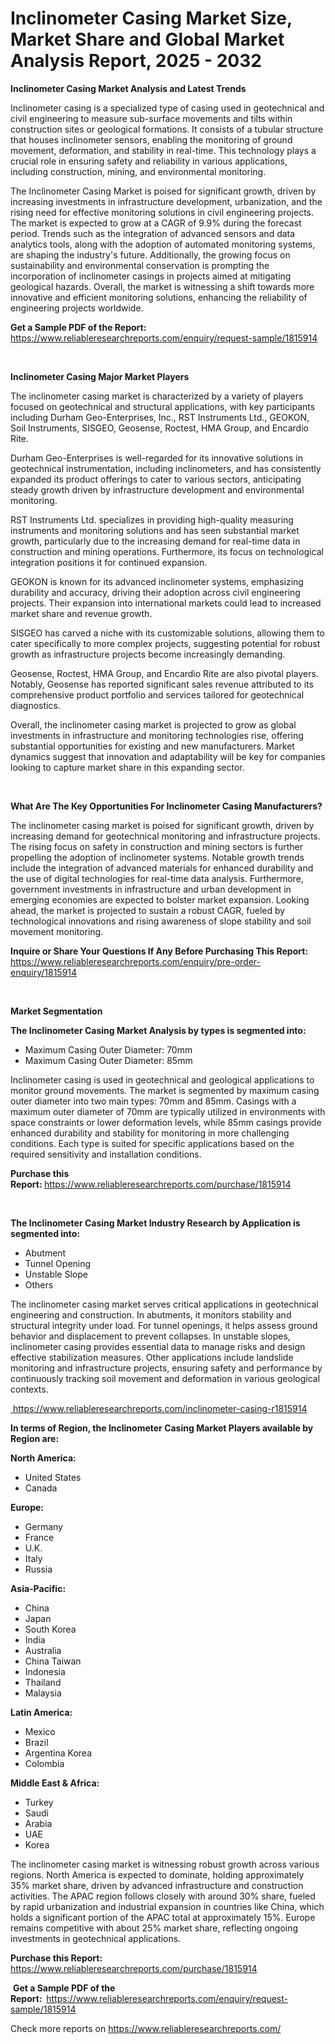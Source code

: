 <p><h1>Inclinometer Casing Market Size, Market Share and Global Market Analysis Report, 2025 - 2032</h1></p><p><strong>Inclinometer Casing Market Analysis and Latest Trends</strong></p>
<p><p>Inclinometer casing is a specialized type of casing used in geotechnical and civil engineering to measure sub-surface movements and tilts within construction sites or geological formations. It consists of a tubular structure that houses inclinometer sensors, enabling the monitoring of ground movement, deformation, and stability in real-time. This technology plays a crucial role in ensuring safety and reliability in various applications, including construction, mining, and environmental monitoring.</p><p>The Inclinometer Casing Market is poised for significant growth, driven by increasing investments in infrastructure development, urbanization, and the rising need for effective monitoring solutions in civil engineering projects. The market is expected to grow at a CAGR of 9.9% during the forecast period. Trends such as the integration of advanced sensors and data analytics tools, along with the adoption of automated monitoring systems, are shaping the industry's future. Additionally, the growing focus on sustainability and environmental conservation is prompting the incorporation of inclinometer casings in projects aimed at mitigating geological hazards. Overall, the market is witnessing a shift towards more innovative and efficient monitoring solutions, enhancing the reliability of engineering projects worldwide.</p></p>
<p><strong>Get a Sample PDF of the Report:&nbsp;</strong> <a href="https://www.reliableresearchreports.com/enquiry/request-sample/1815914?utm_campaign=2197&utm_medium=2&utm_source=Github&utm_content=ia&utm_term=19022025&utm_id=inclinometer-casing">https://www.reliableresearchreports.com/enquiry/request-sample/1815914</a></p>
<p>&nbsp;</p>
<p><strong>Inclinometer Casing Major Market Players</strong></p>
<p><p>The inclinometer casing market is characterized by a variety of players focused on geotechnical and structural applications, with key participants including Durham Geo-Enterprises, Inc., RST Instruments Ltd., GEOKON, Soil Instruments, SISGEO, Geosense, Roctest, HMA Group, and Encardio Rite. </p><p>Durham Geo-Enterprises is well-regarded for its innovative solutions in geotechnical instrumentation, including inclinometers, and has consistently expanded its product offerings to cater to various sectors, anticipating steady growth driven by infrastructure development and environmental monitoring. </p><p>RST Instruments Ltd. specializes in providing high-quality measuring instruments and monitoring solutions and has seen substantial market growth, particularly due to the increasing demand for real-time data in construction and mining operations. Furthermore, its focus on technological integration positions it for continued expansion.</p><p>GEOKON is known for its advanced inclinometer systems, emphasizing durability and accuracy, driving their adoption across civil engineering projects. Their expansion into international markets could lead to increased market share and revenue growth. </p><p>SISGEO has carved a niche with its customizable solutions, allowing them to cater specifically to more complex projects, suggesting potential for robust growth as infrastructure projects become increasingly demanding.</p><p>Geosense, Roctest, HMA Group, and Encardio Rite are also pivotal players. Notably, Geosense has reported significant sales revenue attributed to its comprehensive product portfolio and services tailored for geotechnical diagnostics.</p><p>Overall, the inclinometer casing market is projected to grow as global investments in infrastructure and monitoring technologies rise, offering substantial opportunities for existing and new manufacturers. Market dynamics suggest that innovation and adaptability will be key for companies looking to capture market share in this expanding sector.</p></p>
<p>&nbsp;</p>
<p><strong>What Are The Key Opportunities For Inclinometer Casing Manufacturers?</strong></p>
<p><p>The inclinometer casing market is poised for significant growth, driven by increasing demand for geotechnical monitoring and infrastructure projects. The rising focus on safety in construction and mining sectors is further propelling the adoption of inclinometer systems. Notable growth trends include the integration of advanced materials for enhanced durability and the use of digital technologies for real-time data analysis. Furthermore, government investments in infrastructure and urban development in emerging economies are expected to bolster market expansion. Looking ahead, the market is projected to sustain a robust CAGR, fueled by technological innovations and rising awareness of slope stability and soil movement monitoring.</p></p>
<p><strong>Inquire or Share Your Questions If Any Before Purchasing This Report:</strong> <a href="https://www.reliableresearchreports.com/enquiry/pre-order-enquiry/1815914?utm_campaign=2197&utm_medium=2&utm_source=Github&utm_content=ia&utm_term=19022025&utm_id=inclinometer-casing">https://www.reliableresearchreports.com/enquiry/pre-order-enquiry/1815914</a></p>
<p>&nbsp;</p>
<p><strong>Market Segmentation</strong></p>
<p><strong>The Inclinometer Casing Market Analysis by types is segmented into:</strong></p>
<p><ul><li>Maximum Casing Outer Diameter: 70mm</li><li>Maximum Casing Outer Diameter: 85mm</li></ul></p>
<p><p>Inclinometer casing is used in geotechnical and geological applications to monitor ground movements. The market is segmented by maximum casing outer diameter into two main types: 70mm and 85mm. Casings with a maximum outer diameter of 70mm are typically utilized in environments with space constraints or lower deformation levels, while 85mm casings provide enhanced durability and stability for monitoring in more challenging conditions. Each type is suited for specific applications based on the required sensitivity and installation conditions.</p></p>
<p><strong>Purchase this Report:&nbsp;</strong><a href="https://www.reliableresearchreports.com/purchase/1815914?utm_campaign=2197&utm_medium=2&utm_source=Github&utm_content=ia&utm_term=19022025&utm_id=inclinometer-casing">https://www.reliableresearchreports.com/purchase/1815914</a></p>
<p>&nbsp;</p>
<p><strong>The Inclinometer Casing Market Industry Research by Application is segmented into:</strong></p>
<p><ul><li>Abutment</li><li>Tunnel Opening</li><li>Unstable Slope</li><li>Others</li></ul></p>
<p><p>The inclinometer casing market serves critical applications in geotechnical engineering and construction. In abutments, it monitors stability and structural integrity under load. For tunnel openings, it helps assess ground behavior and displacement to prevent collapses. In unstable slopes, inclinometer casing provides essential data to manage risks and design effective stabilization measures. Other applications include landslide monitoring and infrastructure projects, ensuring safety and performance by continuously tracking soil movement and deformation in various geological contexts.</p></p>
<p><a href="https://www.reliableresearchreports.com/inclinometer-casing-r1815914?utm_campaign=2197&utm_medium=2&utm_source=Github&utm_content=ia&utm_term=19022025&utm_id=inclinometer-casing">&nbsp;https://www.reliableresearchreports.com/inclinometer-casing-r1815914</a></p>
<p><strong>In terms of Region, the Inclinometer Casing Market Players available by Region are:</strong></p>
<p>
    <p> <strong> North America: </strong>
        <ul>
            <li>United States</li>
            <li>Canada</li>
        </ul>
        </p> 
    <p> <strong> Europe: </strong>
        <ul>
            <li>Germany</li>
            <li>France</li>
            <li>U.K.</li>
            <li>Italy</li>
            <li>Russia</li>
        </ul>
        </p> 
    <p> <strong> Asia-Pacific: </strong>
        <ul>
            <li>China</li>
            <li>Japan</li>
            <li>South Korea</li>
            <li>India</li>
            <li>Australia</li>
            <li>China Taiwan</li>
            <li>Indonesia</li>
            <li>Thailand</li>
            <li>Malaysia</li>
        </ul>
        </p> 
    <p> <strong> Latin America: </strong>
        <ul>
            <li>Mexico</li>
            <li>Brazil</li>
            <li>Argentina Korea</li>
            <li>Colombia</li>
        </ul>
        </p> 
    <p> <strong> Middle East & Africa: </strong>
        <ul>
            <li>Turkey</li>
            <li>Saudi</li>
            <li>Arabia</li>
            <li>UAE</li>
            <li>Korea</li>
        </ul>
    </p>
    </p>
<p><p>The inclinometer casing market is witnessing robust growth across various regions. North America is expected to dominate, holding approximately 35% market share, driven by advanced infrastructure and construction activities. The APAC region follows closely with around 30% share, fueled by rapid urbanization and industrial expansion in countries like China, which holds a significant portion of the APAC total at approximately 15%. Europe remains competitive with about 25% market share, reflecting ongoing investments in geotechnical applications.</p></p>
<p><strong>Purchase this Report: </strong><a href="https://www.reliableresearchreports.com/purchase/1815914?utm_campaign=2197&utm_medium=2&utm_source=Github&utm_content=ia&utm_term=19022025&utm_id=inclinometer-casing">https://www.reliableresearchreports.com/purchase/1815914</a></p>
<p>&nbsp;<strong>Get a Sample PDF of the Report:&nbsp;&nbsp;</strong><a href="https://www.reliableresearchreports.com/enquiry/request-sample/1815914?utm_campaign=2197&utm_medium=2&utm_source=Github&utm_content=ia&utm_term=19022025&utm_id=inclinometer-casing">https://www.reliableresearchreports.com/enquiry/request-sample/1815914</a></p>
<p><strong></strong></p>
<p>Check more reports on <a href="https://www.reliableresearchreports.com/?utm_campaign=2197&utm_medium=2&utm_source=Github&utm_content=ia&utm_term=19022025&utm_id=inclinometer-casing">https://www.reliableresearchreports.com/</a></p>